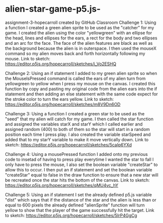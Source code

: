 # alien-star-game-p5.js-
assignment-3-hopecarroll created by GitHub Classroom Challenge 1: Using a function I created a green alien sprite to be used as the "catcher" for my game. I created the alien using the color "yellowgreen" with an ellipse for the head, lines and ellipses for the ears, a rect for the body and two ellipses and an arc for the face. The face of the alien features are black as well as the background because the alien is in outerspace. I then used the mouseX command so my alien moves back and forth horizontally following my mouse. 
Link to sketch: https://editor.p5js.org/hopecarroll/sketches/i_Vo2ESHQ

Challenge 2: Using an if statement I added to my green alien sprite so when the MouseIsPressed command is called the ears of my alien turn from yellowgreen to yellow when I press my mouse on the canvas. I created this function by copy and pasting my original code from the alien ears into the if statement and then adding an else statement with the same code expect for the stroke color to turn the ears yellow. 
Link to sketch: https://editor.p5js.org/hopecarroll/sketches/m8V9Dn6OD

Challenge 3: Using a function I created a green star to be used as the "seed" that my alien will catch for my game. I then called the star function and assigned the variables starX and starY which I called earlier and assigned random (400) to both of them so the star will start in a random position each time I press play. I also created the variable starSpeed and added that to my starY variable to make it move vertically down.
Link to sketch: https://editor.p5js.org/hopecarroll/sketches/5caIp6YXd

Challenge 4: Using a mousePressed function I added onto my previous code to insetad of having to press play everytime I wanted the star to fall I only have to press the mouse, I also set the boolean variable "createStar" to allow this to occur. I then put an if statement and set the boolean variable "createStar" equal to false in the draw function to ensure that a new star will be recreated once the star hits the bottom of the canvas. 
Link to sketch: https://editor.p5js.org/hopecarroll/sketches/qMU4vc_hY

Challenge 5: Using an if statement I set the already defined p5.js variable "dist" which says that if the distance of the star and the alien is less than or equal to 600 pixels the already defined "alienSprite" function will turn yellow to show that the player of the game successfully hit the target. 
Link to sketch: https://editor.p5js.org/hopecarroll/sketches/5IrP4GgCg
